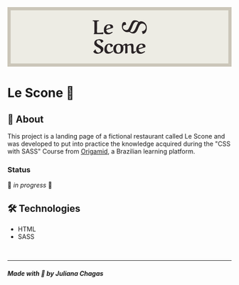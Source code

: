 <img src="img/github/banner-github.png"/> <br/>

# Le Scone 🍲

## 📖 About

This project is a landing page of a fictional restaurant called Le Scone and was developed to put into practice the knowledge acquired during the "CSS with SASS" Course from [Origamid](https://www.origamid.com/), a Brazilian learning platform.

### Status

🚧 _in progress_ 🚧


## 🛠️ Technologies

- HTML
- SASS

<br>

---

##### Made with 💜 by Juliana Chagas
